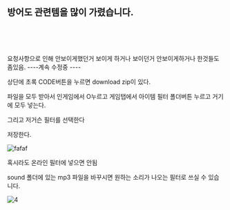 방어도 관련템을 많이 가렸습니다.
-----------------------------------------------------------------------------------------------------
<br><br><br>













요청사항으로 인해 안보이게했던거 보이게 하거나 보이던거 안보이게하거나 한것들도 좀있음.
----계속 수정중 ----

상단에 초록 CODE버튼을 누르면 download zip이 있다.

파일을 모두 받아서 인게임에서 O누르고 게임탭에서 아이템 필터 폴더버튼 누르고 거기에 모두 넣는다.

그리고 저거슨 필터를 선택한다

저장한다.




![fafaf](https://github.com/user-attachments/assets/29f1c65f-8641-4378-85a7-a20856d87f78)





혹시라도 온라인 필터에 넣으면 안됨

sound 폴더에 있는 mp3 파일을 바꾸시면 원하는 소리가 나오는 필터로 쓰실 수 있습니다.


![4](https://github.com/user-attachments/assets/d59a8055-2e8b-4286-b4a3-c64293971a6f)




